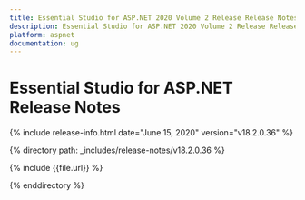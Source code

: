 ```yaml
---
title: Essential Studio for ASP.NET 2020 Volume 2 Release Release Notes  
description: Essential Studio for ASP.NET 2020 Volume 2 Release Release Notes  
platform: aspnet
documentation: ug
---
```


# Essential Studio for ASP.NET  Release Notes  

{% include release-info.html date="June 15, 2020"  version="v18.2.0.36" %} 


{% directory path: _includes/release-notes/v18.2.0.36 %}

{% include {{file.url}} %}

{% enddirectory %}